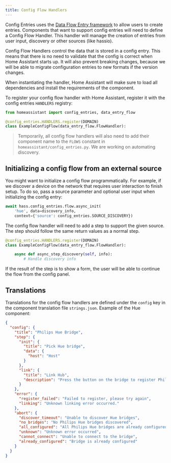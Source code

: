 ```yaml
---
title: Config Flow Handlers
---
```


Config Entries uses the [Data Flow Entry framework](data_entry_flow_index.md) to allow users to create entries. Components that want to support config entries will need to define a Config Flow Handler. This handler will manage the creation of entries from user input, discovery or other sources (like hassio).

Config Flow Handlers control the data that is stored in a config entry. This means that there is no need to validate that the config is correct when Home Assistant starts up. It will also prevent breaking changes, because we will be able to migrate configuration entries to new formats if the version changes.

When instantiating the handler, Home Assistant will make sure to load all dependencies and install the requirements of the component.

To register your config flow handler with Home Assistant, register it with the config entries `HANDLERS` registry:

```python
from homeassistant import config_entries, data_entry_flow

@config_entries.HANDLERS.register(DOMAIN)
class ExampleConfigFlow(data_entry_flow.FlowHandler):
```

> Temporarily, all config flow handlers will also need to add their component name to the `FLOWS` constant in `homeassistant/config_entries.py`. We are working on automating discovery.

## Initializing a config flow from an external source

You might want to initialize a config flow programmatically. For example, if we discover a device on the network that requires user interaction to finish setup. To do so, pass a source parameter and optional user input when initializing the config entry:

```python
await hass.config_entries.flow.async_init(
    'hue', data=discovery_info,
    context={'source': config_entries.SOURCE_DISCOVERY})
```

The config flow handler will need to add a step to support the given source. The step should follow the same return values as a normal step.

```python
@config_entries.HANDLERS.register(DOMAIN)
class ExampleConfigFlow(data_entry_flow.FlowHandler):

    async def async_step_discovery(self, info):
        # Handle discovery info
```

If the result of the step is to show a form, the user will be able to continue the flow from the config panel.

## Translations

Translations for the config flow handlers are defined under the `config` key in the component translation file `strings.json`. Example of the Hue component:

```json
{
  "config": {
    "title": "Philips Hue Bridge",
    "step": {
      "init": {
        "title": "Pick Hue bridge",
        "data": {
          "host": "Host"
        }
      },
      "link": {
        "title": "Link Hub",
        "description": "Press the button on the bridge to register Philips Hue with Home Assistant.\n\n![Location of button on bridge](/static/images/config_philips_hue.jpg)"
      }
    },
    "error": {
      "register_failed": "Failed to register, please try again",
      "linking": "Unknown linking error occurred."
    },
    "abort": {
      "discover_timeout": "Unable to discover Hue bridges",
      "no_bridges": "No Philips Hue bridges discovered",
      "all_configured": "All Philips Hue bridges are already configured",
      "unknown": "Unknown error occurred",
      "cannot_connect": "Unable to connect to the bridge",
      "already_configured": "Bridge is already configured"
    }
  }
}
```

